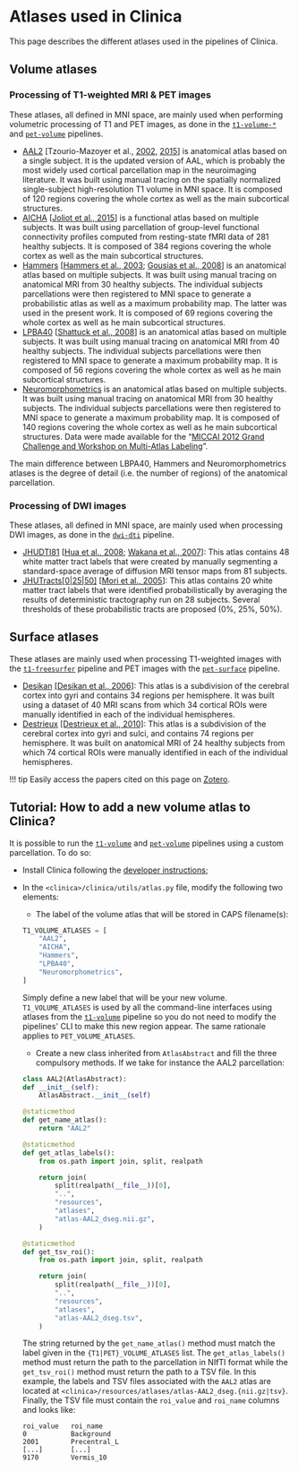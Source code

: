 <!-- markdownlint-disable MD007 -->
# Atlases used in Clinica

This page describes the different atlases used in the pipelines of Clinica.

## Volume atlases

### Processing of T1-weighted MRI & PET images

These atlases, all defined in MNI space, are mainly used when performing volumetric processing of T1 and PET images, as done in the  [`t1-volume-*`](../Pipelines/T1_Volume) and  [`pet-volume`](../Pipelines/PET_Volume) pipelines.

- [AAL2](http://www.gin.cnrs.fr/en/tools/aal-aal2/)
[Tzourio-Mazoyer et al., [2002](http://dx.doi.org/10.1006/nimg.2001.0978),
[2015](http://dx.doi.org/10.1016/j.neuroimage.2015.07.075)]
is anatomical atlas based on a single subject.
It is the updated version of AAL, which is probably the most widely used cortical parcellation map in the neuroimaging literature.
It was built using manual tracing on the spatially normalized single-subject high-resolution T1 volume in MNI space.
It is composed of 120 regions covering the whole cortex as well as the main subcortical structures.
- [AICHA](http://www.gin.cnrs.fr/en/tools/aicha/)
[[Joliot et al., 2015](http://dx.doi.org/10.1016/j.jneumeth.2015.07.013)]
is a functional atlas based on multiple subjects.
It was built using parcellation of group-level functional connectivity profiles computed from resting-state fMRI data of 281 healthy subjects.
It is composed of 384 regions covering the whole cortex as well as the main subcortical structures.
- [Hammers](http://www.neuro.uni-jena.de/cat/index.html#DOWNLOAD)
[[Hammers et al., 2003](http://dx.doi.org/10.1002/hbm.10123);
[Gousias et al., 2008](http://dx.doi.org/10.1016/j.neuroimage.2007.11.034)]
is an anatomical atlas based on multiple subjects.
It was built using manual tracing on anatomical MRI from 30 healthy subjects.
The individual subjects parcellations were then registered to MNI space to generate a probabilistic atlas as well as a maximum probability map.
The latter was used in the present work.
It is composed of 69 regions covering the whole cortex as well as he main subcortical structures.
- [LPBA40](http://www.neuro.uni-jena.de/cat/index.html#DOWNLOAD)
[[Shattuck et al., 2008](http://dx.doi.org/10.1016/j.neuroimage.2007.09.031)]
is an anatomical atlas based on multiple subjects.
It was built using manual tracing on anatomical MRI from 40 healthy subjects.
The individual subjects parcellations were then registered to MNI space to generate a maximum probability map.
It is composed of 56 regions covering the whole cortex as well as he main subcortical structures.
- [Neuromorphometrics](http://www.neuro.uni-jena.de/cat/index.html#DOWNLOAD)
is an anatomical atlas based on multiple subjects.
It was built using manual tracing on anatomical MRI from 30 healthy subjects.
The individual subjects parcellations were then registered to MNI space to generate a maximum probability map.
It is composed of 140 regions covering the whole cortex as well as he main subcortical structures.
Data were made available for the “[MICCAI 2012 Grand Challenge and Workshop on Multi-Atlas Labeling](http://masiweb.vuse.vanderbilt.edu/workshop2012/index.php/Challenge_Details)”.

The main difference between LBPA40, Hammers and Neuromorphometrics atlases is the degree of detail (i.e. the number of regions) of the anatomical parcellation.

### Processing of DWI images

These atlases, all defined in MNI space, are mainly used when processing DWI images, as done in the [`dwi-dti`](../Pipelines/DWI_DTI) pipeline.

- [JHUDTI81](https://fsl.fmrib.ox.ac.uk/fsl/fslwiki/Atlases)
[[Hua et al., 2008](https://doi.org/10.1016/j.neuroimage.2007.07.053);
[Wakana et al., 2007](https://doi.org/10.1016/j.neuroimage.2007.02.049)]:
This atlas contains 48 white matter tract labels that were created by manually segmenting a standard-space average of diffusion MRI tensor maps from 81 subjects.
- [JHUTracts[0|25|50]](https://fsl.fmrib.ox.ac.uk/fsl/fslwiki/Atlases)
[[Mori et al., 2005](https://www.elsevier.com/books/mri-atlas-of-human-white-matter/mori/978-0-444-51741-8)]:
This atlas contains 20 white matter tract labels that were identified probabilistically by averaging the results of deterministic tractography run on 28 subjects.
Several thresholds of these probabilistic tracts are proposed (0%, 25%, 50%).

## Surface atlases

These atlases are mainly used when processing T1-weighted images with the [`t1-freesurfer`](../Pipelines/T1_FreeSurfer) pipeline and PET images with the [`pet-surface`](../Pipelines/PET_Surface) pipeline.

- [Desikan](https://surfer.nmr.mgh.harvard.edu/fswiki/CorticalParcellation)
[[Desikan et al., 2006]](https://doi.org/10.1016/j.neuroimage.2006.01.021):
This atlas is a subdivision of the cerebral cortex into gyri and contains 34 regions per hemisphere.
It was built using a dataset of 40 MRI scans from which 34 cortical ROIs were manually identified in each of the individual hemispheres.
- [Destrieux](https://surfer.nmr.mgh.harvard.edu/fswiki/CorticalParcellation)
[[Destrieux et al., 2010]](https://dx.doi.org/10.1016%2Fj.neuroimage.2010.06.010):
This atlas is a subdivision of the cerebral cortex into gyri and sulci, and contains 74 regions per hemisphere.
It was built on anatomical MRI of 24 healthy subjects from which 74 cortical ROIs were manually identified in each of the individual hemispheres.

!!! tip
    Easily access the papers cited on this page on [Zotero](https://www.zotero.org/groups/2240070/clinica_aramislab/items/collectionKey/JPGDLCMZ).

## Tutorial: How to add a new volume atlas to Clinica?

It is possible to run the [`t1-volume`](../T1_Volume) and [`pet-volume`](../PET_Volume) <!--and [`dwi-dti`](../DWI_DTI)--> pipelines using a custom parcellation.
To do so:

- Install Clinica following the [developer instructions](../../Installation/#install-clinica);

- In the `<clinica>/clinica/utils/atlas.py` file, modify the following two elements:
    - The label of the volume atlas that will be stored in CAPS filename(s):

    ```python
    T1_VOLUME_ATLASES = [
        "AAL2",
        "AICHA",
        "Hammers",
        "LPBA40",
        "Neuromorphometrics",
    ]
    ```

    Simply define a new label that will be your new volume.
    `T1_VOLUME_ATLASES` is used by all the command-line interfaces using atlases from the [`t1-volume`](../T1_Volume) pipeline so you do not need to modify the pipelines' CLI to make this new region appear.
    The same rationale applies to `PET_VOLUME_ATLASES`<!-- and `DWI_DTI_VOLUME_ATLASES`-->.

    - Create a new class inherited from `AtlasAbstract` and fill the three compulsory methods.
    If we take for instance the AAL2 parcellation:

    ```python
    class AAL2(AtlasAbstract):
    def __init__(self):
        AtlasAbstract.__init__(self)

    @staticmethod
    def get_name_atlas():
        return "AAL2"

    @staticmethod
    def get_atlas_labels():
        from os.path import join, split, realpath

        return join(
            split(realpath(__file__))[0],
            "..",
            "resources",
            "atlases",
            "atlas-AAL2_dseg.nii.gz",
        )

    @staticmethod
    def get_tsv_roi():
        from os.path import join, split, realpath

        return join(
            split(realpath(__file__))[0],
            "..",
            "resources",
            "atlases",
            "atlas-AAL2_dseg.tsv",
        )
    ```

    The string returned by the `get_name_atlas()` method must match the label given in the `{T1|PET}_VOLUME_ATLASES` list.
    The `get_atlas_labels()` method must return the path to the parcellation in NIfTI format while the `get_tsv_roi()` method must return the path to a TSV file.
    In this example, the labels and TSV files associated with the `AAL2` atlas are located at `<clinica>/resources/atlases/atlas-AAL2_dseg.{nii.gz|tsv}`.
    Finally, the TSV file must contain the `roi_value` and `roi_name` columns and looks like:

    ```text
    roi_value   roi_name
    0           Background
    2001        Precentral_L
    [...]       [...]
    9170        Vermis_10
    ```
